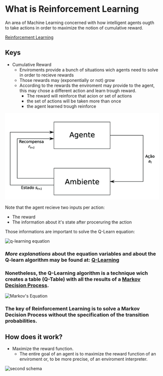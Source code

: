 # What is Reinforcement Learning

An area of Machine Learning concerned with how intelligent agents ougth to take actions in order to maximize the notion of cumulative reward.

[Reinforcement Learning](https://en.wikipedia.org/wiki/Reinforcement_learning#:~:text=Reinforcement%20learning%20(RL)%20is%20an,supervised%20learning%20and%20unsupervised%20learning.)

## Keys
- Cumulative Reward
  - Enviroments provide a bunch of situations wich agents need to solve in order to recieve rewards
  - Those rewards may (exponentially or not) grow
  - According to the rewards the enviroment may provide to the agent, this may chose a different action and learn trough reward.
    - The reward will reinforce that acion or set of actions
    - the set of actions will be taken more than once
    - the agent learned trough reinforce

![schema](images\esquema.png)

Note that the agent recieve two inputs per action:
- The reward
- The information about it's state after proceruring the action

Those informations are important to solve the Q-Learn equation:

![q-learning equation](https://wikimedia.org/api/rest_v1/media/math/render/svg/678cb558a9d59c33ef4810c9618baf34a9577686)

### **_More explanations_** about the equation variables and about the Q-learn algorithm may be found at: [Q-Learning](https://en.wikipedia.org/wiki/Q-learning)
### Nonetheless, the Q-Learning algorithm is a technique wich creates a table (Q-Table) with all the results of a [Markov Decision Process](https://en.wikipedia.org/wiki/Markov_decision_process).

![Markov's Equation](https://wikimedia.org/api/rest_v1/media/math/render/svg/63b502aafbe6ea1585231222ea3783f40f0808a9)

### The key of Reinforcement Learning is to solve a Markov Decision Process without the specification of the transition probabilities.

## How does it work?

- Maximize the reward function.
  - The entire goal of an agent is to maximize the reward function of an enviroment or, to be more precise, of an enviroment interpreter.

![second schema](https://upload.wikimedia.org/wikipedia/commons/thumb/1/1b/Reinforcement_learning_diagram.svg/375px-Reinforcement_learning_diagram.svg.png)

